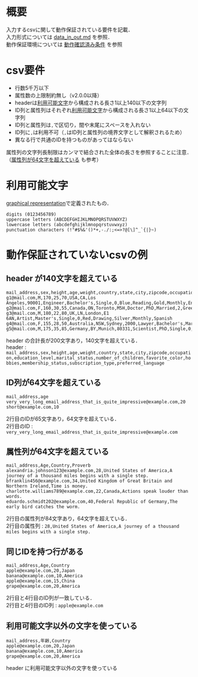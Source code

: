 # 概要
入力するcsvに関して動作保証されている要件を記載．  
入力形式については [data_in_out.md](data_in_out.md) を参照．  
動作保証環境については [動作確認済み条件](../../README.md#動作確認済み条件) を参照
# csv要件
* 行数5千万以下
* 属性数の上限制約無し（v2.0.0以降）
* headerは[利用可能文字](#利用可能文字)から構成される長さ1以上140以下の文字列
* ID列と属性列はそれぞれ[利用可能文字](#利用可能文字)から構成される長さ1以上64以下の文字列
* ID列と属性列は`,`で区切り，間や末尾にスペースを入れない
* ID列に`,`は利用不可（`,`はID列と属性列の境界文字として解釈されるため）
* 異なる行で共通のIDを持つものがあってはならない  

属性列の文字列長制限はカンマで結合された全体の長さを参照することに注意．（[属性列が64文字を超えている](#属性列が64文字を超えている) も参考）
# 利用可能文字
[graphical representation](https://en.cppreference.com/w/cpp/string/byte/isgraph)で定義されたもの．
```
digits (0123456789)
uppercase letters (ABCDEFGHIJKLMNOPQRSTUVWXYZ)
lowercase letters (abcdefghijklmnopqrstuvwxyz)
punctuation characters (!"#$%&'()*+,-./:;<=>?@[\]^_`{|}~)
```

# 動作保証されていないcsvの例
## header が140文字を超えている
```csv
mail_address,sex,height,age,weight,country,state,city,zipcode,occupation,education_level,marital_status,number_of_children,favorite_color,hobbies,membership_status,subscription_type,preferred_language
g1@mail.com,M,170,25,70,USA,CA,Los Angeles,90001,Engineer,Bachelor's,Single,0,Blue,Reading,Gold,Monthly,English
g2@mail.com,F,160,30,55,Canada,ON,Toronto,M5H,Doctor,PhD,Married,2,Green,Traveling,Platinum,Yearly,French
g3@mail.com,M,180,22,80,UK,LN,London,E1 6AN,Artist,Master's,Single,0,Red,Drawing,Silver,Monthly,Spanish
g4@mail.com,F,155,28,50,Australia,NSW,Sydney,2000,Lawyer,Bachelor's,Married,3,Yellow,Cooking,Gold,Yearly,English
g5@mail.com,M,175,35,85,Germany,BY,Munich,80331,Scientist,PhD,Single,0,Black,Hiking,Platinum,Monthly,German
```
header の合計長が200文字あり，140文字を超えている．  
header : `mail_address,sex,height,age,weight,country,state,city,zipcode,occupation,education_level,marital_status,number_of_children,favorite_color,hobbies,membership_status,subscription_type,preferred_language`
## ID列が64文字を超えている
```csv
mail_address,age
very_very_long_email_address_that_is_quite_impressive@example.com,20
short@example.com,10
```
2行目のIDが65文字あり，64文字を超えている．  
2行目のID : `very_very_long_email_address_that_is_quite_impressive@example.com`

## 属性列が64文字を超えている
```csv
mail_address,Age,Country,Proverb
alexandria.johnson123@example.com,28,United States of America,A journey of a thousand miles begins with a single step.
bfranklin456@example.com,34,United Kingdom of Great Britain and Northern Ireland,Time is money.
charlotte.williams789@example.com,22,Canada,Actions speak louder than words.
eduardo.schmidt202@example.com,40,Federal Republic of Germany,The early bird catches the worm.
```
2行目の属性列が84文字あり，64文字を超えている．  
2行目の属性列 : `28,United States of America,A journey of a thousand miles begins with a single step.`

## 同じIDを持つ行がある
```csv
mail_address,Age,Country
apple@example.com,20,Japan
banana@example.com,10,America
apple@example.com,15,China
grape@example.com,20,America
```
2行目と4行目のID列が一致している．  
2行目と4行目のID列 : `apple@example.com`

## 利用可能文字以外の文字を使っている
```csv
mail_address,年齢,Country
apple@example.com,20,Japan
banana@example.com,10,America
grape@example.com,20,America
```
header に利用可能文字以外の文字を使っている